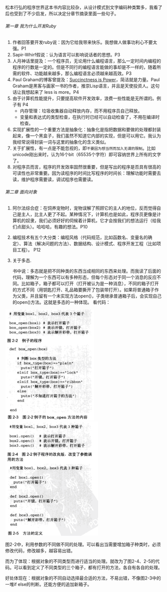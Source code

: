 松本行弘的程序世界这本书内容比较杂，从设计模式到文字编码种类繁多，我看了后也受到了不少启发，所以决定分章节摘录里面一些句子。

###### 第一章 我为什么开发Ruby

1. 作者回答要开发ruby说：因为它给我带来快乐。我想做人做事功利心不要太强。P1
1. Sapir-Whirf假说：认为语言可以影响说话者的思想。P3
1. 人月神话里提及：一个程序员，无论用什么编程语言，那么一定时间内编程的程序的行数是一定的。但是不同行的编程语言能做的事却是不一样的，随着所需的软件、功能越来越多，那么编程语言必须越来越高效。P3
1. Paul Graham的博客曾提及：[Succinctness is Power](http://www.paulgraham.com/power.html)，简洁就是力量。Paul Graham是黑客与画家一书的作者，推崇Lisp语言，并且是天使投资人。这句话让我想起来了 less is more。P4
1. 由于计算机性能提升，只要提高软件开发效率，浪费一些性能是无所谓的。例子有 P4
	* 内存管理：垃圾收集器自动释放内存，而不用程序员自己释放。
	* 变量和表达式的类型检查，在执行时已经可以自动检查了，不用在编译时检查。
1. 实现扩展性的一个重要方法是抽象化：抽象化是指把数据和要做的处理都封装起来，像一个黑盒子，我们虽然不知道它内部的实现，但是可以用它。我认为我经常说得封装一词与这里的抽象化的含义类似。
1. 关于扩展性，有一点是不能忽视的，即`不要因为想当然而加入无谓的限制`。比如unicode刚出来时，认为16个bit（65535个字符）即可容纳世界上所有的文字了。
1. 对程序员而言，程序的开发效率固然很重要，但是写出的程序是否具有很高的可读性也非常重要。因为读程序的时间比写程序的时间长：理解功能时需要去读，维护程序需要读，调试程序也需要读。
	
###### 第二章 面向对象

1. 阿尔法综合症：在饲养宠物时，宠物误解了照顾它的主人的地位，反而觉得自己是主人，比主人更了不起。某种情况下，计算机也是如此，程序员更像是计算机的奴隶，我们必须好好的伺候着计算机，它才会按我们的想法运行（给我们点甜头）。哈哈哈，有趣的想法。P10
1. 编程技术有五个大分类：编程风格（代码规范，比如函数名、变量名的确定）、算法（解决问题的方法）、数据结构、设计模式、程序开发工程（比如项目工程）。 P12
1. 关于多态.

	书中说：多态就是把不同种类的东西当成相同的东西来处理。而我读了后面的代码，理解为一个东西可以有多种形态，但每个形态对于同一个消息的反应不同。比如箱子，箱子都可以打开（打开被认为是一种消息），不同的箱子打开的方式不同（用钥匙打开、礼品箱要撕开了包装带打开）。如果将普通箱子作为父类，并且留有一个未实现方法open()，子类继承普通箱子后，会实现自己的open()方法。这就是多态的一种体现。
	看代码：

<img src="https://github.com/zhangyang27/blogs/raw/master/images/polymorphism_1_sjflsajfdlafjj.png">

<img src="https://github.com/zhangyang27/blogs/raw/master/images/polymorphism_2_lsadjflasjdflasjfl.png">

图2-2中，利用参数的不同做不同的处理。可以看出当需要增加箱子种类时，必须修改代码，修改越多，越容易出错。

而为了体现：根据对象的不同类型而进行适当的处理。就改为了图2-4、2-5的代码。可以看到定义了不同类型的三个箱子，都有打开的方法，各自有各自的处理。

好处体现在：根据对象的不同自动选择最合适的方法，不易出错，不像图2-3中的一堆if else的判断。还能方便的追加新箱子。


